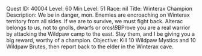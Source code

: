 Quest ID: 40004
Level: 60
Min Level: 51
Race: nil
Title: Winterax Champion
Description: We be in danger, mon. Enemies are encroaching on Winterax territory from all sides. If we are to survive, we must fight back. Alterac belongs to us, not to gnolls, dwarfs or orcs!$B$BProve you are a real warrior by attacking the Wildpaw camp to the east. Slay them, and I be giving you a big reward, worthy of a champion.
Objective: Kill 10 Wildpaw Mystics and 10 Wildpaw Brutes, then report back to the elder in the Winterax cave.
